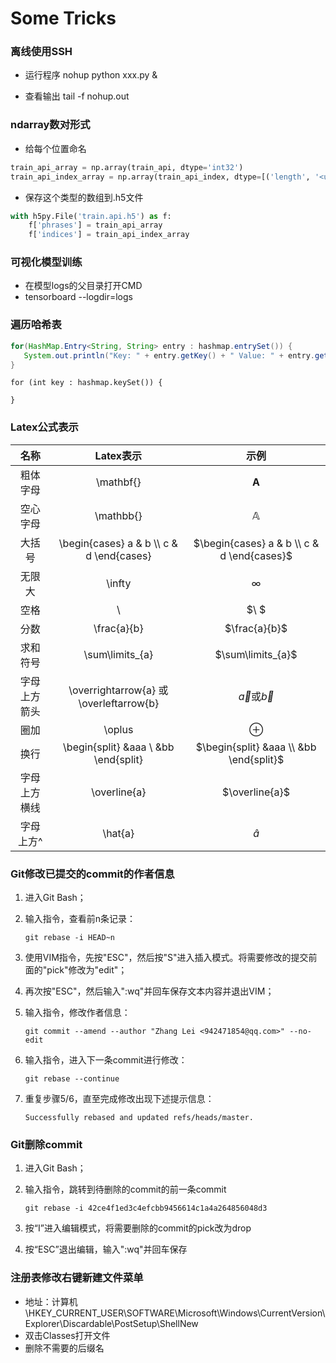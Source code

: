 # Some Tricks

### 离线使用SSH

- 运行程序 nohup python xxx.py & 

- 查看输出 tail -f nohup.out

### ndarray数对形式 

- 给每个位置命名

```python
train_api_array = np.array(train_api, dtype='int32')
train_api_index_array = np.array(train_api_index, dtype=[('length', '<u4'), ('pos', '<u4')])
```

- 保存这个类型的数组到.h5文件

```python
with h5py.File('train.api.h5') as f:
    f['phrases'] = train_api_array
    f['indices'] = train_api_index_array
```

### 可视化模型训练

- 在模型logs的父目录打开CMD
- tensorboard --logdir=logs

### 遍历哈希表

```java
for(HashMap.Entry<String, String> entry : hashmap.entrySet()) {
   System.out.println("Key: " + entry.getKey() + " Value: " + entry.getValue());
}
```

```
for (int key : hashmap.keySet()) {

}
```



### Latex公式表示

|     名称     |                 Latex表示                  |                    示例                    |
| :----------: | :----------------------------------------: | :----------------------------------------: |
|   粗体字母   |                 \mathbf{}                  |                $\mathbf{A}$                |
|   空心字母   |                 \mathbb{}                  |                $\mathbb{A}$                |
|    大括号    | \begin{cases} a & b \\\\ c & d \end{cases} | $\begin{cases} a & b \\ c & d \end{cases}$ |
|    无限大    |                   \infty                   |                  $\infty$                  |
|     空格     |                     \                      |                    $\ $                    |
|     分数     |                \frac{a}{b}                 |               $\frac{a}{b}$                |
|   求和符号   |              \sum\limits_{a}               |             $\sum\limits_{a}$              |
| 字母上方箭头 |  \overrightarrow{a} 或 \overleftarrow{b}   | $\overrightarrow{a}$或$\overleftarrow{b}$  |
|     圈加     |                   \oplus                   |                  $\oplus$                  |
|     换行     |   \begin{split} &aaa \\ &bb \end{split}    |  $\begin{split} &aaa \\ &bb \end{split}$   |
| 字母上方横线 |                \overline{a}                |               $\overline{a}$               |
|  字母上方^   |                  \hat{a}                   |                 $\hat{a}$                  |

### Git修改已提交的commit的作者信息

1. 进入Git Bash；

2. 输入指令，查看前n条记录：

   ```
   git rebase -i HEAD~n
   ```
   
3. 使用VIM指令，先按"ESC"，然后按"S"进入插入模式。将需要修改的提交前面的"pick"修改为"edit"；

4. 再次按"ESC"，然后输入":wq"并回车保存文本内容并退出VIM；

5. 输入指令，修改作者信息：

   ```
   git commit --amend --author "Zhang Lei <942471854@qq.com>" --no-edit
   ```

6. 输入指令，进入下一条commit进行修改：

   ```
   git rebase --continue
   ```

7. 重复步骤5/6，直至完成修改出现下述提示信息：

   ```
   Successfully rebased and updated refs/heads/master.
   ```

### Git删除commit

1. 进入Git Bash；

2. 输入指令，跳转到待删除的commit的前一条commit

   ```
   git rebase -i 42ce4f1ed3c4efcbb9456614c1a4a264856048d3
   ```

3. 按“I”进入编辑模式，将需要删除的commit的pick改为drop

4. 按“ESC”退出编辑，输入":wq"并回车保存

### 注册表修改右键新建文件菜单

- 地址：计算机\HKEY_CURRENT_USER\SOFTWARE\Microsoft\Windows\CurrentVersion\Explorer\Discardable\PostSetup\ShellNew
- 双击Classes打开文件
- 删除不需要的后缀名

